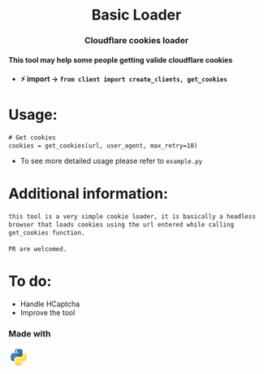 <h1 align="center">Basic Loader</h1>
<h3 align="center">Cloudflare cookies loader</h3>
<h4 align="left">This tool may help some people getting valide cloudflare cookies<h4>

- ⚡ import -> `from client import create_clients, get_cookies`

# Usage:
```
# Get cookies
cookies = get_cookies(url, user_agent, max_retry=10)
```
- To see more detailed usage please refer to `example.py`

# Additional information: 
```
this tool is a very simple cookie loader, it is basically a headless browser that loads cookies using the url entered while calling get_cookies function.

PR are welcomed. 
```

# To do:
- Handle HCaptcha
- Improve the tool


<h3 align="left">Made with</h3>
<p align="left"> <a href="https://www.python.org" target="_blank"> <img src="https://raw.githubusercontent.com/devicons/devicon/master/icons/python/python-original.svg" alt="python" width="40" height="40"/> </a> </p>
